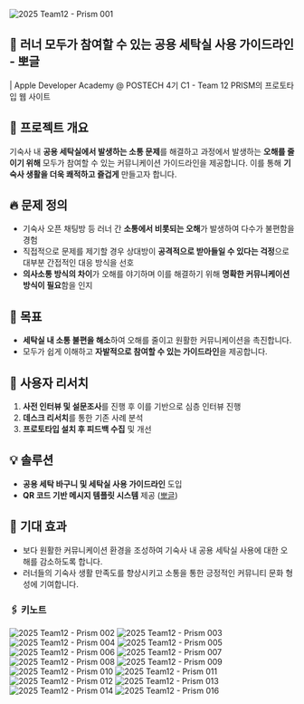 ![2025  Team12 - Prism 001](https://github.com/user-attachments/assets/94bf0012-22f8-4b91-ba62-8263b9b12f0d)
## 🫧 러너 모두가 참여할 수 있는 공용 세탁실 사용 가이드라인 - 뽀글
| Apple Developer Academy @ POSTECH 4기 C1 - Team 12 PRISM의 프로토타입 웹 사이트

## 🌈 프로젝트 개요
기숙사 내 **공용 세탁실에서 발생하는 소통 문제**를 해결하고 과정에서 발생하는 **오해를 줄이기 위해** 모두가 참여할 수 있는 커뮤니케이션 가이드라인을 제공합니다. 이를 통해 **기숙사 생활을 더욱 쾌적하고 즐겁게** 만들고자 합니다.

## 🔥 문제 정의
- 기숙사 오픈 채팅방 등 러너 간 **소통에서 비롯되는 오해**가 발생하여 다수가 불편함을 경험
- 직접적으로 문제를 제기할 경우 상대방이 **공격적으로 받아들일 수 있다는 걱정**으로 대부분 간접적인 대응 방식을 선호
- **의사소통 방식의 차이**가 오해를 야기하며 이를 해결하기 위해 **명확한 커뮤니케이션 방식이 필요**함을 인지

## 🎯 목표
- **세탁실 내 소통 불편을 해소**하여 오해를 줄이고 원활한 커뮤니케이션을 촉진합니다.
- 모두가 쉽게 이해하고 **자발적으로 참여할 수 있는 가이드라인**을 제공합니다.

## 🔬 사용자 리서치
1. **사전 인터뷰 및 설문조사**를 진행 후 이를 기반으로 심층 인터뷰 진행
2. **데스크 리서치**를 통한 기존 사례 분석
3. **프로토타입 설치 후 피드백 수집** 및 개선

## 💡 솔루션
- **공용 세탁 바구니 및 세탁실 사용 가이드라인** 도입
- **QR 코드 기반 메시지 템플릿 시스템** 제공 ([뽀글](https://bogle.vercel.app))

## 📌 기대 효과
- 보다 원활한 커뮤니케이션 환경을 조성하여 기숙사 내 공용 세탁실 사용에 대한 오해를 감소하도록 합니다.
- 러너들의 기숙사 생활 만족도를 향상시키고 소통을 통한 긍정적인 커뮤니티 문화 형성에 기여합니다.  

### 🖇️ 키노트

![2025  Team12 - Prism 002](https://github.com/user-attachments/assets/08e7a46a-d1d3-45fb-b35e-87fb7a6cef73)
![2025  Team12 - Prism 003](https://github.com/user-attachments/assets/e6335e27-41ef-466f-aaa0-b2142883bfa2)
![2025  Team12 - Prism 004](https://github.com/user-attachments/assets/f0de11f8-bdc0-4f76-b045-ed3ef864e4bd)
![2025  Team12 - Prism 005](https://github.com/user-attachments/assets/8c86be37-4769-4edb-8b15-b376df3289b8)
![2025  Team12 - Prism 006](https://github.com/user-attachments/assets/10ae1f14-84b6-446a-992f-878927cebb97)
![2025  Team12 - Prism 007](https://github.com/user-attachments/assets/88de978b-1cde-4ee2-8c81-bab9251d8454)
![2025  Team12 - Prism 008](https://github.com/user-attachments/assets/dca99688-fc65-4ba4-8ce7-d0b2b5d3283d)
![2025  Team12 - Prism 009](https://github.com/user-attachments/assets/5b96e3ec-1d6c-4010-8cdd-d09abc2a7938)
![2025  Team12 - Prism 010](https://github.com/user-attachments/assets/1cd9d273-6065-438c-8a4e-0c36e0073178)
![2025  Team12 - Prism 011](https://github.com/user-attachments/assets/7e0a4db3-d5a6-47eb-a338-bd4357ee80a1)
![2025  Team12 - Prism 012](https://github.com/user-attachments/assets/8c34fcfa-234a-4ec1-889c-5ed5ec30ca45)
![2025  Team12 - Prism 013](https://github.com/user-attachments/assets/16c49c8e-6431-4881-b7a4-59545e36b253)
![2025  Team12 - Prism 014](https://github.com/user-attachments/assets/58fb08d7-2420-4bfa-becb-adacdfb52451)
![2025  Team12 - Prism 016](https://github.com/user-attachments/assets/5f7c8c8d-88b9-467d-bc82-589a61f461cb)
